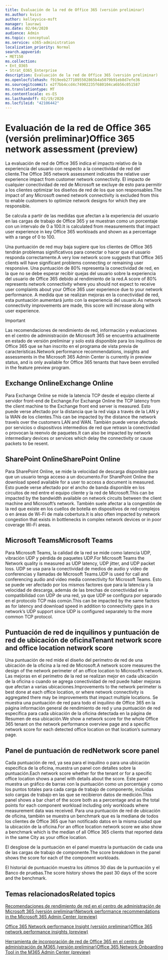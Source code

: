 ```yaml
---
title: Evaluación de la red de Office 365 (versión preliminar)
ms.author: kvice
author: kelleyvice-msft
manager: laurawi
ms.date: 02/04/2020
audience: Admin
ms.topic: conceptual
ms.service: o365-administration
localization_priority: Normal
search.appverid:
- MET150
ms.collection:
- Ent_O365
- Strat_O365_Enterprise
description: Evaluación de la red de Office 365 (versión preliminar)
ms.openlocfilehash: f919eeb2771095502865b4a5079b91eb8d7efe36
ms.sourcegitcommit: e2f7bb4ccd4c74902235f680104ca6b56c051587
ms.translationtype: MT
ms.contentlocale: es-ES
ms.lasthandoff: 02/19/2020
ms.locfileid: "42106442"
---
```

# <a name="office-365-network-assessment-preview"></a><span data-ttu-id="3d56b-103">Evaluación de la red de Office 365 (versión preliminar)</span><span class="sxs-lookup"><span data-stu-id="3d56b-103">Office 365 network assessment (preview)</span></span>

<span data-ttu-id="3d56b-104">La evaluación de red de Office 365 indica el impacto relativo de la experiencia del usuario con respecto a la conectividad de red del cliente.</span><span class="sxs-lookup"><span data-stu-id="3d56b-104">The Office 365 network assessment indicates the relative user experience impact from customer network connectivity.</span></span> <span data-ttu-id="3d56b-105">El impacto de cualquier conectividad de red de Microsoft se excluye de esto para permitir a los clientes optimizar los diseños de red de los que son responsables.</span><span class="sxs-lookup"><span data-stu-id="3d56b-105">The impact of any Microsoft owned network connectivity is excluded from this to enable customers to optimize network designs for which they are responsible.</span></span>

<span data-ttu-id="3d56b-106">Se calcula a partir de las medidas que afectan a la experiencia del usuario en las cargas de trabajo de Office 365 y se muestran como un porcentaje con un intervalo de 0 a 100.</span><span class="sxs-lookup"><span data-stu-id="3d56b-106">It is calculated from measurements that impact user experience in key Office 365 workloads and shown as a percentage with a range of 0 to 100.</span></span>

<span data-ttu-id="3d56b-107">Una puntuación de red muy baja sugiere que los clientes de Office 365 tendrán problemas significativos para conectar o hacer que el usuario responda correctamente.</span><span class="sxs-lookup"><span data-stu-id="3d56b-107">A very low network score suggests that Office 365 clients will have significant problems connecting or remaining user responsive.</span></span> <span data-ttu-id="3d56b-108">Una puntuación de 80% representa la conectividad de red, en la que no se debe esperar recibir quejas del usuario sobre la experiencia del usuario de Office 365 debido al rendimiento de la red.</span><span class="sxs-lookup"><span data-stu-id="3d56b-108">A score of 80% represents network connectivity where you should not expect to receive user complaints about your Office 365 user experience due to your network performance.</span></span> <span data-ttu-id="3d56b-109">A medida que se realizan mejoras en la conectividad de red, esta puntuación aumentará junto con la experiencia del usuario.</span><span class="sxs-lookup"><span data-stu-id="3d56b-109">As network connectivity improvements are made, this score will increase along with user experience.</span></span>

>[!IMPORTANT]
><span data-ttu-id="3d56b-110">Las recomendaciones de rendimiento de red, información y evaluaciones en el centro de administración de Microsoft 365 se encuentra actualmente en estado de versión preliminar y solo está disponible para los inquilinos de Office 365 que se han inscrito en el programa de vista previa de características.</span><span class="sxs-lookup"><span data-stu-id="3d56b-110">Network performance recommendations, insights and assessments in the Microsoft 365 Admin Center is currently in preview status, and is only available for Office 365 tenants that have been enrolled in the feature preview program.</span></span>

## <a name="exchange-online"></a><span data-ttu-id="3d56b-111">Exchange Online</span><span class="sxs-lookup"><span data-stu-id="3d56b-111">Exchange Online</span></span>

<span data-ttu-id="3d56b-112">Para Exchange Online se mide la latencia TCP desde el equipo cliente al servidor front-end de Exchange.</span><span class="sxs-lookup"><span data-stu-id="3d56b-112">For Exchange Online the TCP latency from the client machine to the Exchange front end server is measured.</span></span> <span data-ttu-id="3d56b-113">Esto puede verse afectado por la distancia que la red viaja a través de la LAN y la WAN de los clientes.</span><span class="sxs-lookup"><span data-stu-id="3d56b-113">This can be impacted by the distance the network travels over the customers LAN and WAN.</span></span> <span data-ttu-id="3d56b-114">También puede verse afectado por servicios o dispositivos intermedios de red que retrasn la conectividad o provocan la reenvío de paquetes.</span><span class="sxs-lookup"><span data-stu-id="3d56b-114">It can also be impacted by network intermediary devices or services which delay the connectivity or cause packets to be resent.</span></span>

## <a name="sharepoint-online"></a><span data-ttu-id="3d56b-115">SharePoint Online</span><span class="sxs-lookup"><span data-stu-id="3d56b-115">SharePoint Online</span></span>

<span data-ttu-id="3d56b-116">Para SharePoint Online, se mide la velocidad de descarga disponible para que un usuario tenga acceso a un documento.</span><span class="sxs-lookup"><span data-stu-id="3d56b-116">For SharePoint Online the download speed available for a user to access a document is measured.</span></span> <span data-ttu-id="3d56b-117">Esto puede verse afectado por el ancho de banda disponible en los circuitos de red entre el equipo cliente y la red de Microsoft.</span><span class="sxs-lookup"><span data-stu-id="3d56b-117">This can be impacted by the bandwidth available on network circuits between the client machine and Microsoft’s network.</span></span> <span data-ttu-id="3d56b-118">También suele afectar a la congestión de la red que existe en los cuellos de botella en dispositivos de red complejos o en áreas de Wi-Fi de mala cobertura.</span><span class="sxs-lookup"><span data-stu-id="3d56b-118">It is also often impacted by network congestion that exists in bottlenecks in complex network devices or in poor coverage Wi-Fi areas.</span></span>

## <a name="microsoft-teams"></a><span data-ttu-id="3d56b-119">Microsoft Teams</span><span class="sxs-lookup"><span data-stu-id="3d56b-119">Microsoft Teams</span></span>

<span data-ttu-id="3d56b-120">Para Microsoft Teams, la calidad de la red se mide como latencia UDP, vibración UDP y pérdida de paquetes UDP.</span><span class="sxs-lookup"><span data-stu-id="3d56b-120">For Microsoft Teams the Network quality is measured as UDP latency, UDP jitter, and UDP packet loss.</span></span> <span data-ttu-id="3d56b-121">UDP se usa para la conectividad de medios de audio y vídeo de conferencias y llamadas de Microsoft Teams.</span><span class="sxs-lookup"><span data-stu-id="3d56b-121">UDP is used for call and conferencing audio and video media connectivity for Microsoft Teams.</span></span> <span data-ttu-id="3d56b-122">Esto se puede ver afectado por los mismos factores que para la latencia y la velocidad de descarga, además de las brechas de conectividad en la compatibilidad con UDP de una red, ya que UDP se configura por separado en el protocolo TCP más común.</span><span class="sxs-lookup"><span data-stu-id="3d56b-122">This can be impacted by the same factors as for latency and download speed in addition to connectivity gaps in a network’s UDP support since UDP is configured separately to the more common TCP protocol.</span></span>

## <a name="tenant-network-score-and-office-location-network-score"></a><span data-ttu-id="3d56b-123">Puntuación de red de inquilinos y puntuación de red de ubicación de oficina</span><span class="sxs-lookup"><span data-stu-id="3d56b-123">Tenant network score and office location network score</span></span>

<span data-ttu-id="3d56b-124">Una puntuación de red mide el diseño del perímetro de red de una ubicación de la oficina a la red de Microsoft.</span><span class="sxs-lookup"><span data-stu-id="3d56b-124">A network score measures the design of the network perimeter of an office location to Microsoft’s network.</span></span> <span data-ttu-id="3d56b-125">Las mejoras en el perímetro de la red se realizan mejor en cada ubicación de la oficina o cuando se agrega conectividad de red puede haber mejoras que afectan a varias ubicaciones.</span><span class="sxs-lookup"><span data-stu-id="3d56b-125">Improvements to the network perimeter is best done at each office location, or where network connectivity is aggregated there may be improvements that impact multiple locations.</span></span>
<span data-ttu-id="3d56b-126">Se muestra una puntuación de red para todo el inquilino de Office 365 en la página información general de rendimiento de red y una puntuación de red específica para cada ubicación de la oficina detectada en la página de Resumen de esa ubicación.</span><span class="sxs-lookup"><span data-stu-id="3d56b-126">We show a network score for the whole Office 365 tenant on the network performance overview page and a specific network score for each detected office location on that location’s summary page.</span></span>

## <a name="network-score-panel"></a><span data-ttu-id="3d56b-127">Panel de puntuación de red</span><span class="sxs-lookup"><span data-stu-id="3d56b-127">Network score panel</span></span>

<span data-ttu-id="3d56b-128">Cada puntuación de red, ya sea para el inquilino o para una ubicación específica de la oficina, muestra un panel con detalles sobre la puntuación.</span><span class="sxs-lookup"><span data-stu-id="3d56b-128">Each network score whether for the tenant or for a specific office location shows a panel with details about the score.</span></span> <span data-ttu-id="3d56b-129">Este panel muestra un gráfico de barras con la puntuación como un porcentaje y como los puntos totales para cada carga de trabajo de componente, incluidas solo cargas de trabajo en las que se recibieron datos de medición.</span><span class="sxs-lookup"><span data-stu-id="3d56b-129">This panel shows a bar chart of the score both as a percentage and as the total points for each component workload including only workloads where measurement data was received.</span></span> <span data-ttu-id="3d56b-130">Para una puntuación de red de ubicación de oficina, también se muestra un benchmark que es la mediana de todos los clientes de Office 365 que han notificado datos en la misma ciudad que la ubicación de la oficina.</span><span class="sxs-lookup"><span data-stu-id="3d56b-130">For an office location network score we also show a benchmark which is the median of all Office 365 clients that reported data in the same City as your office location.</span></span>

<span data-ttu-id="3d56b-131">El desglose de la puntuación en el panel muestra la puntuación de cada una de las cargas de trabajo de componente.</span><span class="sxs-lookup"><span data-stu-id="3d56b-131">The score breakdown in the panel shows the score for each of the component workloads.</span></span>

<span data-ttu-id="3d56b-132">El historial de puntuación muestra los últimos 30 días de la puntuación y el Banco de pruebas.</span><span class="sxs-lookup"><span data-stu-id="3d56b-132">The score history shows the past 30 days of the score and the benchmark.</span></span>

## <a name="related-topics"></a><span data-ttu-id="3d56b-133">Temas relacionados</span><span class="sxs-lookup"><span data-stu-id="3d56b-133">Related topics</span></span>

[<span data-ttu-id="3d56b-134">Recomendaciones de rendimiento de red en el centro de administración de Microsoft 365 (versión preliminar)</span><span class="sxs-lookup"><span data-stu-id="3d56b-134">Network performance recommendations in the Microsoft 365 Admin Center (preview)</span></span>](office-365-network-mac-perf-overview.md)

[<span data-ttu-id="3d56b-135">Office 365 Network performance Insight (versión preliminar)</span><span class="sxs-lookup"><span data-stu-id="3d56b-135">Office 365 network performance insights (preview)</span></span>](office-365-network-mac-perf-insights.md)

[<span data-ttu-id="3d56b-136">Herramienta de incorporación de red de Office 365 en el centro de administración de M365 (versión preliminar)</span><span class="sxs-lookup"><span data-stu-id="3d56b-136">Office 365 Network Onboarding Tool in the M365 Admin Center (preview)</span></span>](office-365-network-mac-perf-onboarding-tool.md)
